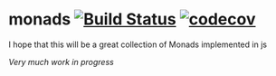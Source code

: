 monads [![Build Status](https://travis-ci.org/dotnetCarpenter/monads.svg?branch=master)](https://travis-ci.org/dotnetCarpenter/monads) [![codecov](https://codecov.io/gh/dotnetCarpenter/monads/branch/master/graph/badge.svg)](https://codecov.io/gh/dotnetCarpenter/monads)
============

I hope that this will be a great collection of Monads implemented in js

*Very much work in progress*
